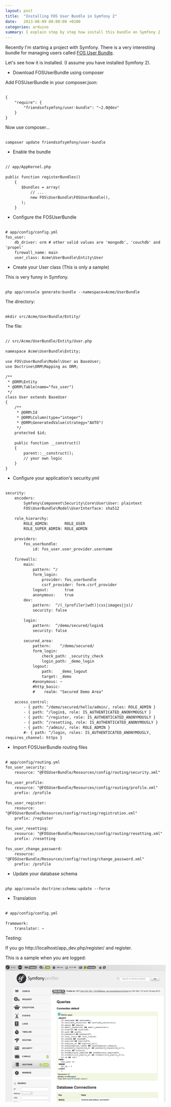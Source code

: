 ```yaml
---
layout: post
title:  "Installing FOS User Bundle in Symfony 2"
date:   2013-08-09 00:00:00 +0200
categories: arduino
summary: I explain step by step how install this bundle on Symfony 2
---
```


Recently I'm starting a project with Symfony. There is a very interesting bundle for managing users called [FOS User Bundle][fos user bunle].

Let's see how it is installed. (I assume you have installed Symfony 2).

- Download FOSUserBundle using composer

Add FOSUserBundle in your composer.json:

<pre><code>
{
    "require": {
        "friendsofsymfony/user-bundle": "~2.0@dev"
    }
}
</code></pre>

Now use composer...

<pre><code>
composer update friendsofsymfony/user-bundle
</code></pre>

- Enable the bundle

<pre><code>
// app/AppKernel.php

public function registerBundles()
	{
	   $bundles = array(
	       // ...
	       new FOS\UserBundle\FOSUserBundle(),
	   );
	}
</code></pre>

- Configure the FOSUserBundle

<pre><code>
# app/config/config.yml
fos_user:
    db_driver: orm # other valid values are 'mongodb', 'couchdb' and 'propel'
    firewall_name: main
    user_class: Acme\UserBundle\Entity\User
</code></pre>

- Create your User class (This is only a sample)

This is very funny in Symfony.

<pre><code>
php app/console generate:bundle --namespace=Acme/UserBundle
</code></pre>

The directory:

<pre><code>
mkdir src/Acme/UserBundle/Entity/
</code></pre>

The file:

<pre><code>
// src/Acme/UserBundle/Entity/User.php

namespace Acme\UserBundle\Entity;

use FOS\UserBundle\Model\User as BaseUser;
use Doctrine\ORM\Mapping as ORM;

/**
 * @ORM\Entity
 * @ORM\Table(name="fos_user")
 */
class User extends BaseUser
{
    /**
     * @ORM\Id
     * @ORM\Column(type="integer")
     * @ORM\GeneratedValue(strategy="AUTO")
     */
    protected $id;

    public function __construct()
    {
        parent::__construct();
        // your own logic
    }
}
</code></pre>


- Configure your application's security.yml

<pre><code>
security:
    encoders:
        Symfony\Component\Security\Core\User\User: plaintext
        FOS\UserBundle\Model\UserInterface: sha512

    role_hierarchy:
        ROLE_ADMIN:       ROLE_USER
        ROLE_SUPER_ADMIN: ROLE_ADMIN

    providers:
        fos_userbundle:
            id: fos_user.user_provider.username

    firewalls:
    	main:
            pattern: ^/
            form_login:
                provider: fos_userbundle
                csrf_provider: form.csrf_provider
            logout:       true
            anonymous:    true
        dev:
            pattern:  ^/(_(profiler|wdt)|css|images|js)/
            security: false

        login:
            pattern:  ^/demo/secured/login$
            security: false

        secured_area:
            pattern:    ^/demo/secured/
            form_login:
                check_path: _security_check
                login_path: _demo_login
            logout:
                path:   _demo_logout
                target: _demo
            #anonymous: ~
            #http_basic:
            #    realm: "Secured Demo Area"

    access_control:
        - { path: ^/demo/secured/hello/admin/, roles: ROLE_ADMIN }
        - { path: ^/login$, role: IS_AUTHENTICATED_ANONYMOUSLY }
        - { path: ^/register, role: IS_AUTHENTICATED_ANONYMOUSLY }
        - { path: ^/resetting, role: IS_AUTHENTICATED_ANONYMOUSLY }
        - { path: ^/admin/, role: ROLE_ADMIN }
        #- { path: ^/login, roles: IS_AUTHENTICATED_ANONYMOUSLY, requires_channel: https }
</code></pre>

- Import FOSUserBundle routing files

<pre><code>
# app/config/routing.yml
fos_user_security:
    resource: "@FOSUserBundle/Resources/config/routing/security.xml"

fos_user_profile:
    resource: "@FOSUserBundle/Resources/config/routing/profile.xml"
    prefix: /profile

fos_user_register:
    resource: "@FOSUserBundle/Resources/config/routing/registration.xml"
    prefix: /register

fos_user_resetting:
    resource: "@FOSUserBundle/Resources/config/routing/resetting.xml"
    prefix: /resetting

fos_user_change_password:
    resource: "@FOSUserBundle/Resources/config/routing/change_password.xml"
    prefix: /profile
</code></pre>

- Update your database schema

<pre><code>
php app/console doctrine:schema:update --force
</code></pre>

- Translation

<pre><code>
# app/config/config.yml

framework:
    translator: ~
</code></pre>

Testing:

If you go http://localhost/app_dev.php/register/ and register.

This is a sample when you are logged:

![fos screenshot]

[fos user bunle]: https://github.com/FriendsOfSymfony/FOSUserBundle 
[fos screenshot]: /attachments/symfony_fosuser.png "FOS Screenshot"




